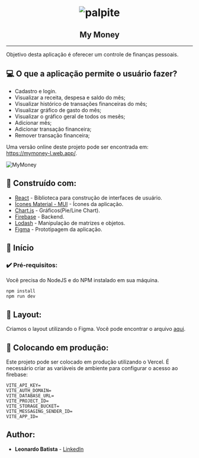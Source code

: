<h1 align="center">
    <img alt="palpite" title="#palpite" src="https://i.imgur.com/AFcKHTh.png"/>
</h1>

<h2 align="center"> My Money </h2>

---

Objetivo desta aplicação é oferecer um controle de finanças pessoais.

## 💻 O que a aplicação permite o usuário fazer?

- Cadastro e login.
- Visualizar a receita, despesa e saldo do mês;
- Visualizar histórico de transações financeiras do mês;
- Visualizar gráfico de gasto do mês;
- Visualizar o gráfico geral de todos os mesês;
- Adicionar mês;
- Adicionar transação financeira;
- Remover transação financeira;

Uma versão online deste projeto pode ser encontrada em: https://mymoney-l.web.app/.

![MyMoney](https://user-images.githubusercontent.com/54782652/160297743-dc417972-5d72-4a34-9b2e-3390fc7f935c.gif)

## 🚀 Construído com:

- [React](https://pt-br.reactjs.org/) - Biblioteca para construção de interfaces de usuário.
- [Ícones Material - MUI](https://mui.com/pt/components/material-icons/) - Ícones da aplicação.
- [Chart.js](https://www.chartjs.org/docs/latest/) - Gráficos(Pie/Line Chart).
- [Firebase](https://firebase.google.com/docs) - Backend.
- [Lodash](https://lodash.com/) - Manipulação de matrizes e objetos.
- [Figma](https://figma.com/) - Prototipagem da aplicação.

## 🏃 Início

### ✔️ Pré-requisitos:

Você precisa do NodeJS e do NPM instalado em sua máquina.

```
npm install
npm run dev

```

## 🔖 Layout:

Criamos o layout utilizando o Figma. Você pode encontrar o arquivo [aqui](https://www.figma.com/file/F8BY5g7yfEb3bo8PjNsuf8/Untitled?node-id=0%3A1).

## 🎯 Colocando em produção:

Este projeto pode ser colocado em produção utilizando o Vercel. É necessário criar as variáveis de ambiente para configurar o acesso ao firebase:

```
VITE_API_KEY=
VITE_AUTH_DOMAIN=
VITE_DATABASE_URL=
VITE_PROJECT_ID=
VITE_STORAGE_BUCKET=
VITE_MESSAGING_SENDER_ID=
VITE_APP_ID=
```

## Author:

- **Leonardo Batista** - [LinkedIn](https://www.linkedin.com/in/leobtt/)

